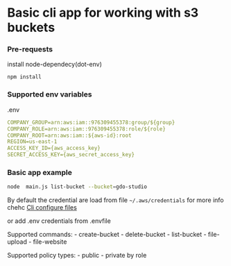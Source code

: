 # Basic cli app for working with s3 buckets


### Pre-requests
install node-dependecy(dot-env)
```sheell
npm install
```

### Supported env variables

.env
```yaml
COMPANY_GROUP=arn:aws:iam::976309455378:group/${group}
COMPANY_ROLE=arn:aws:iam::976309455378:role/${role}
COMPANY_ROOT=arn:aws:iam::${aws-id}:root
REGION=us-east-1
ACCESS_KEY_ID={aws_access_key}
SECRET_ACCESS_KEY={aws_secret_access_key}
```


### Basic app example

```sh
node  main.js list-bucket --bucket=gdo-studio
```

By default the credential are load from file `~/.aws/credentials`
for more info chehc [Cli configure files](https://docs.aws.amazon.com/cli/latest/userguide/cli-configure-files.html)

or add .env credentials from .envfile


Supported commands:
    - create-bucket
    - delete-bucket
    - list-bucket
    - file-upload
    - file-website

Supported policy types:
    - public
    - private by role

